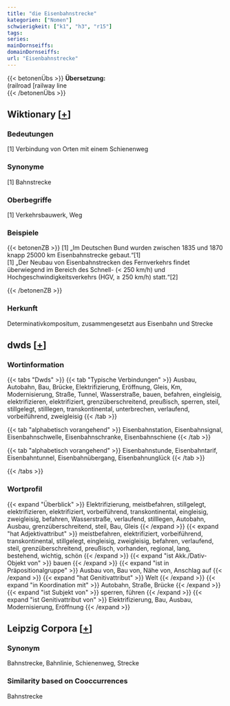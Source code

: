 ```yaml
---
title: "die Eisenbahnstrecke"
kategorien: ["Nomen"]
schwierigkeit: ["k1", "h3", "r15"]
tags:
series:
mainDornseiffs:
domainDornseiffs:
url: "Eisenbahnstrecke"
---
```


{{< betonenÜbs >}}
**Übersetzung:**  
(railroad [railway line  
{{< /betonenÜbs >}}

## Wiktionary [[+](https://de.wiktionary.org/wiki/Eisenbahnstrecke)]

### Bedeutungen
[1] Verbindung von Orten mit einem Schienenweg  

### Synonyme
[1] Bahnstrecke  

### Oberbegriffe
[1] Verkehrsbauwerk, Weg  

### Beispiele
{{< betonenZB >}}
[1] „Im Deutschen Bund wurden zwischen 1835 und 1870 knapp 25000 km Eisenbahnstrecke gebaut.“[1]  
[1] „Der Neubau von Eisenbahnstrecken des Fernverkehrs findet überwiegend im Bereich des Schnell- (< 250 km/h) und Hochgeschwindigkeitsverkehrs (HGV, ≥ 250 km/h) statt.“[2]  

{{< /betonenZB >}}
### Herkunft
Determinativkompositum, zusammengesetzt aus Eisenbahn und Strecke  



## dwds [[+](https://www.dwds.de/wb/Eisenbahnstrecke)]

### Wortinformation
{{< tabs "Dwds" >}}
{{< tab "Typische Verbindungen" >}}
Ausbau, Autobahn, Bau, Brücke, Elektrifizierung, Eröffnung, Gleis, Km, Modernisierung, Straße, Tunnel, Wasserstraße, bauen, befahren, eingleisig, elektrifizieren, elektrifiziert, grenzüberschreitend, preußisch, sperren, steil, stillgelegt, stilllegen, transkontinental, unterbrechen, verlaufend, vorbeiführend, zweigleisig
{{< /tab >}}

{{< tab "alphabetisch vorangehend" >}}
Eisenbahnstation, Eisenbahnsignal, Eisenbahnschwelle, Eisenbahnschranke, Eisenbahnschiene
{{< /tab >}}

{{< tab "alphabetisch vorangehend" >}}
Eisenbahnstunde, Eisenbahntarif, Eisenbahntunnel, Eisenbahnübergang, Eisenbahnunglück
{{< /tab >}}

{{< /tabs >}}

### Wortprofil
{{< expand "Überblick" >}} Elektrifizierung, meistbefahren, stillgelegt, elektrifizieren, elektrifiziert, vorbeiführend, transkontinental, eingleisig, zweigleisig, befahren, Wasserstraße, verlaufend, stilllegen, Autobahn, Ausbau, grenzüberschreitend, steil, Bau, Gleis {{< /expand >}}
{{< expand "hat Adjektivattribut" >}} meistbefahren, elektrifiziert, vorbeiführend, transkontinental, stillgelegt, eingleisig, zweigleisig, befahren, verlaufend, steil, grenzüberschreitend, preußisch, vorhanden, regional, lang, bestehend, wichtig, schön {{< /expand >}}
{{< expand "ist Akk./Dativ-Objekt von" >}} bauen {{< /expand >}}
{{< expand "ist in Präpositionalgruppe" >}} Ausbau von, Bau von, Nähe von, Anschlag auf {{< /expand >}}
{{< expand "hat Genitivattribut" >}} Welt {{< /expand >}}
{{< expand "in Koordination mit" >}} Autobahn, Straße, Brücke {{< /expand >}}
{{< expand "ist Subjekt von" >}} sperren, führen {{< /expand >}}
{{< expand "ist Genitivattribut von" >}} Elektrifizierung, Bau, Ausbau, Modernisierung, Eröffnung {{< /expand >}}

## Leipzig Corpora [[+](https://corpora.uni-leipzig.de/en/res?word=Eisenbahnstrecke&corpusId=deu_newscrawl-public_2018)]


### Synonym
Bahnstrecke, Bahnlinie, Schienenweg, Strecke


### Similarity based on Cooccurrences
Bahnstrecke

